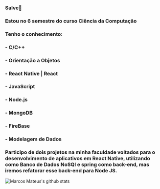 ### Salve👋

### Estou no 6 semestre do curso Ciência da Computação 
### Tenho o conhecimento: 
###                                     - C/C++
###                                     - Orientação a Objetos
###                                     - React Native | React
###                                     - JavaScript
###                                     - Node.js
###                                     - MongoDB
###                                     - FireBase
###                                     - Modelagem de Dados
###  Participo de dois projetos na minha faculdade voltados para o desenvolvimento de aplicativos em React Native, utilizando como Banco de Dados NoSQl e spring como back-end, mas iremos refatorar esse back-end para Node JS.


![Marcos Mateus's github stats](https://github-readme-stats.vercel.app/api?username=MarcosMateusOS&show_icons=true&theme=radical)
<!--
**MarcosMateusOS/MarcosMateusOS** is a ✨ _special_ ✨ repository because its `README.md` (this file) appears on your GitHub profile.


### Salve :star_struck:!

### Estou no 6 semestre do curso Ciência da Computação
### Tenho o conhecimento: - C/C++ <img src="https://icon-library.com/images/c-programming-icon/c-programming-icon-14.jpg" alt="rails" width="30" height="30"><
###                                     - Orientação a Objetos 
###                                     - React 
###                                     - React Native
###                                     - Java Script
###                                     - Node.js
###                                     - FireBase
###                                     - MongoDB
###                                     - Modelagem de Dados
### Bolsista na UFJF como Mobile Developer
### Sempre buscando melhorar.

